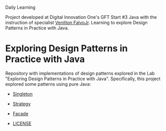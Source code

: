 Daily Learning

Project developed at Digital Innovation One's GFT Start #3 Java with the instruction of specialist [Venilton FalvoJr](https://www.linkedin.com/in/falvojr/ "Venilton FalvoJr").
Learning to explore Design Patterns in Practice with Java.

# Exploring Design Patterns in Practice with Java

Repository with implementations of design patterns explored in the Lab "Exploring Design Patterns in Practice with Java". Specifically, this project explored some patterns using pure Java:
- [Singleton](https://github.com/njtsb1/Exploring_Design_Patterns_in_Practice_with_Java/tree/master/src/one/digitalinnovation/gof/singleton "singleton")
- [Strategy](https://github.com/njtsb1/Exploring_Design_Patterns_in_Practice_with_Java/tree/master/src/one/digitalinnovation/gof/strategy "strategy")
- [Facade](https://github.com/njtsb1/Exploring_Design_Patterns_in_Practice_with_Java/tree/master/src/one/digitalinnovation/gof/facade "facade")

- [LICENSE](./LICENSE) 
